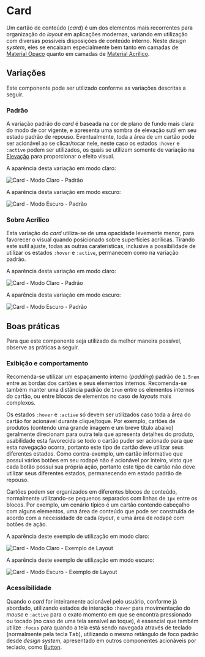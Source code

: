 # Card

Um cartão de conteúdo (_card_) é um dos elementos mais recorrentes para organização do _layout_ em aplicações modernas, variando em utilização com diversas possíveis disposições de conteúdo interno. Neste _design system_, eles se encaixam especialmente bem tanto em camadas de [Material Opaco](../guia-visual/camadas-e-materiais.html#opaco) quanto em camadas de [Material Acrílico](../guia-visual/camadas-e-materiais.html#acrilico).

## Variações

Este componente pode ser utilizado conforme as variações descritas a seguir.

### Padrão

A variação padrão do _card_ é baseada na cor de plano de fundo mais clara do modo de cor vigente, e apresenta uma sombra de elevação sutil em seu estado padrão de repouso. Eventualmente, toda a área de um cartão pode ser acionável ao se clicar/tocar nele, neste caso os estados `:hover` e `:active` podem ser utilizados, os quais se utilizam somente de variação na [Elevação](../guia-visual/elevacao.md) para proporcionar o efeito visual.

A aparência desta variação em modo claro:

![Card - Modo Claro - Padrão](~@source/assets/images/component-card-light-standard.png)

A aparência desta variação em modo escuro:

![Card - Modo Escuro - Padrão](~@source/assets/images/component-card-dark-standard.png)

### Sobre Acrílico

Esta variação do _card_ utiliza-se de uma opacidade levemente menor, para favorecer o visual quando posicionado sobre superfícies acrílicas. Tirando este sutil ajuste, todas as outras caraterísticas, inclusive a possibilidade de utilizar os estados `:hover` e `:active`, permanecem como na variação padrão.

A aparência desta variação em modo claro:

![Card - Modo Claro - Padrão](~@source/assets/images/component-card-light-onacrylic.png)

A aparência desta variação em modo escuro:

![Card - Modo Escuro - Padrão](~@source/assets/images/component-card-dark-onacrylic.png)

## Boas práticas

Para que este componente seja utilizado da melhor maneira possível, observe as práticas a seguir.

### Exibição e comportamento

Recomenda-se utilizar um espaçamento interno (_padding_) padrão de `1.5rem` entre as bordas dos cartões e seus elementos internos. Recomenda-se também manter uma distância padrão de `1rem` entre os elementos internos do cartão, ou entre blocos de elementos no caso de _layouts_ mais complexos.

Os estados `:hover` e `:active` só devem ser utilizados caso toda a área do cartão for acionável durante clique/toque. Por exemplo, cartões de produtos (contendo uma grande imagem e um breve título abaixo) geralmente direcionam para outra tela que apresenta detalhes do produto, usabilidade esta favorecida se todo o cartão puder ser acionado para que esta navegação ocorra, portanto este tipo de cartão deve utilizar seus diferentes estados. Como contra-exemplo, um cartão informativo que possui vários botões em seu rodapé não é acionável por inteiro, visto que cada botão possui sua própria ação, portanto este tipo de cartão não deve utilizar seus diferentes estados, permanecendo em estado padrão de repouso.

Cartões podem ser organizados em diferentes blocos de conteúdo, normalmente utilizando-se pequenos separados com linhas de `1px` entre os blocos. Por exemplo, um cenário típico é um cartão contendo cabeçalho com alguns elementos, uma área de conteúdo que pode ser construída de acordo com a necessidade de cada _layout_, e uma área de rodapé com botões de ação.

A aparência deste exemplo de utilização em modo claro:

![Card - Modo Claro - Exemplo de Layout](~@source/assets/images/component-card-light-sample.png)

A aparência deste exemplo de utilização em modo escuro:

![Card - Modo Escuro - Exemplo de Layout](~@source/assets/images/component-card-dark-sample.png)

### Acessibilidade

Quando o _card_ for inteiramente acionável pelo usuário, conforme já abordado, utilizando estados de interação `:hover` para movimentação do _mouse_ e `:active` para o exato momento em que se encontra pressionado ou tocado (no caso de uma tela sensível ao toque), é essencial que também utilize `:focus` para quando a tela está sendo navegada através de teclado (normalmente pela tecla <kbd>Tab</kbd>), utilizando o mesmo retângulo de foco padrão desde _design system_, apresentado em outros componentes acionáveis por teclado, como [Button](./button.md).
